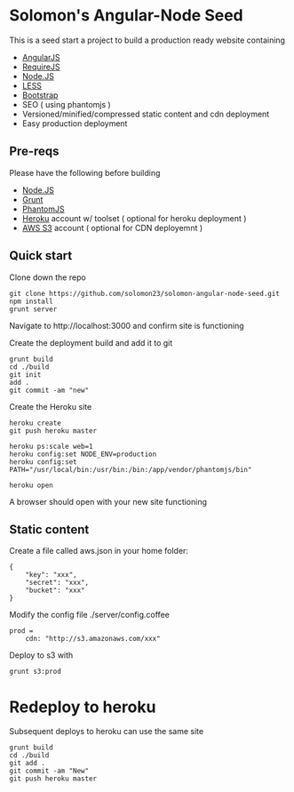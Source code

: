 Solomon's Angular-Node Seed
=========================

This is a seed start a project to build a production ready website containing

+ [AngularJS](http://angularjs.org/)
+ [RequireJS](http://requirejs.org/)
+ [Node.JS](http://nodejs.org/)
+ [LESS](http://lesscss.org/)
+ [Bootstrap](http://getbootstrap.com/)
+ SEO ( using phantomjs )
+ Versioned/minified/compressed static content and cdn deployment
+ Easy production deployment

## Pre-reqs

Please have the following before building

+ [Node.JS](http://nodejs.org/)
+ [Grunt](http://gruntjs.com/)
+ [PhantomJS](http://phantomjs.org/)
+ [Heroku](https://www.heroku.com/) account w/ toolset ( optional for heroku deployment )
+ [AWS S3](http://aws.amazon.com/) account ( optional for CDN deployemnt )

## Quick start

Clone down the repo

````
git clone https://github.com/solomon23/solomon-angular-node-seed.git
npm install
grunt server
````

Navigate to http://localhost:3000 and confirm site is functioning

Create the deployment build and add it to git

````
grunt build
cd ./build
git init
add .
git commit -am "new"
````

Create the Heroku site

````
heroku create
git push heroku master

heroku ps:scale web=1
heroku config:set NODE_ENV=production
heroku config:set PATH="/usr/local/bin:/usr/bin:/bin:/app/vendor/phantomjs/bin"

heroku open
````

A browser should open with your new site functioning

## Static content

Create a file called aws.json in your home folder:

````
{
    "key": "xxx",
    "secret": "xxx",
    "bucket": "xxx"
}
````

Modify the config file ./server/config.coffee

````
prod = 
    cdn: "http://s3.amazonaws.com/xxx"
````    
  
Deploy to s3 with

`
grunt s3:prod
`

# Redeploy to heroku

Subsequent deploys to heroku can use the same site

````
grunt build
cd ./build
git add .
git commit -am "New"
git push heroku master
````
